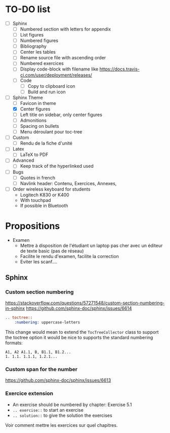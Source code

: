 # TO-DO list

- [ ] Sphinx
  - [ ] Numbered section with letters for appendix
  - [ ] List figures
  - [ ] Numbered figures
  - [ ] Bibliography
  - [ ] Center les tables
  - [ ] Rename source file with ascending order
  - [ ] Numbered exercices
  - [ ] Display code-block with filename like https://docs.travis-ci.com/user/deployment/releases/
  - [ ] Code
      - [ ] Copy to clipboard icon
      - [ ] Build and run icon
- [ ] Sphinx Theme
  - [ ] Favicon in theme
  - [x] Center figures
  - [ ] Left title on sidebar, only center figures
  - [ ] Admonitions
  - [ ] Spacing on bullets
  - [ ] Menu déroulant pour toc-tree
- [ ] Custom
  - [ ] Rendu de la fiche d'unité
- [ ] Latex
  - [ ] LaTeX to PDF
- [ ] Advanced
  - [ ] Keep track of the hyperlinked used
- [ ] Bugs
  - [ ] Quotes in french
  - [ ] Navlink header: Contenu, Exercices, Annexes,

- [ ] Order wireless keyboard for students
  - Logitech K830 or K400
  - With touchpad
  - If possible in Bluetooth

# Propositions

- Examen
  - Mettre à disposition de l'étudiant un laptop pas cher avec un éditeur de texte basic (pas de réseau)
  - Facilite le rendu d'examen, facilite la correction
  - Eviter les scanf....

## Sphinx

### Custom section numbering

https://stackoverflow.com/questions/57271548/custom-section-numbering-in-sphinx
https://github.com/sphinx-doc/sphinx/issues/6614

```rst
.. toctree::
    :numbering: uppercase-letters
```

This change would mean to extend the `TocTreeCollector` class to support the toctree option it would be nice to supports the standard numbering formats:

```text
A1, A2 A1.1, B, B1.1, B1.2...
1. 1.1. 1.1.1, 1.2.1...
```

### Custom span for the number

https://github.com/sphinx-doc/sphinx/issues/6613

### Exercice extension

- An exercise should be numbered by chapter: Exercise 5.1
- `.. exercise::` to start an exercise
- `.. solution::` to give the solution the exercises

Voir comment mettre les exercices sur quel chapitres.
